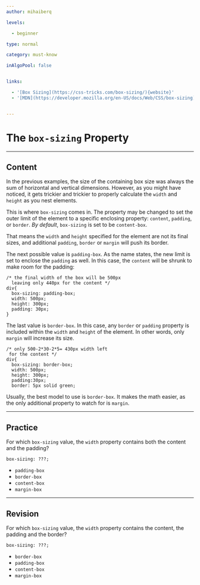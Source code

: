 ```yaml
---
author: mihaiberq

levels:

  - beginner

type: normal

category: must-know

inAlgoPool: false


links:

  - '[Box Sizing](https://css-tricks.com/box-sizing/){website}'
  - '[MDN](https://developer.mozilla.org/en-US/docs/Web/CSS/box-sizing){documentation}'


---
```


# The `box-sizing` Property

---
## Content

In the previous examples, the size of the containing box size was always the sum of horizontal and vertical dimensions. However, as you might have noticed, it gets trickier and trickier to properly calculate the `width` and `height` as you nest elements.

This is where `box-sizing` comes in. The property may be changed to set the outer limit of the element to a specific enclosing property: `content`, `padding`, or `border`. *By default*, `box-sizing` is set to be  `content-box`. 

That means the `width` and `height` specified for the element are not its final sizes, and additional `padding`, `border` or `margin` will push its border. 

The next possible value is `padding-box`. As the name states, the new limit is set to enclose the `padding` as well. In this case, the `content` will be shrunk to make room for the padding:
```
/* the final width of the box will be 500px
  leaving only 440px for the content */
div{
  box-sizing: padding-box;
  width: 500px;
  height: 300px;
  padding: 30px;
}
```

The last value is `border-box`. In this case, any `border` or `padding` property is included within the `width` and `height` of the element. In other words, only `margin` will increase its size.
```
/* only 500-2*30-2*5= 430px width left 
 for the content */
div{
  box-sizing: border-box;
  width: 500px;
  height: 300px;
  padding:30px;
  border: 5px solid green;
```
Usually, the best model to use is `border-box`. It makes the math easier, as the only additional property to watch for is `margin`.

---
## Practice

For which `box-sizing` value, the `width` property contains both the content and the padding?
```
box-sizing: ???;
```

* `padding-box`
* `border-box`
* `content-box`
* `margin-box`

---
## Revision

For which `box-sizing` value, the `width` property contains the content, the padding and the border?
```
box-sizing: ???;
```

* `border-box`
* `padding-box`
* `content-box`
* `margin-box`

